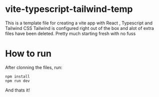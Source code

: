 # vite-typescript-tailwind-temp
 This is a template file for creating a vite app with React , Typescript and Tailwind CSS
 Tailwind is configured right out of the box and alot of extra files have been deleted.
 Pretty much starting fresh with no fuss
 
# How to run
 After clonning the files, run:
 ```
 npm install
 npm run dev
 
 ````
 And thats it!
